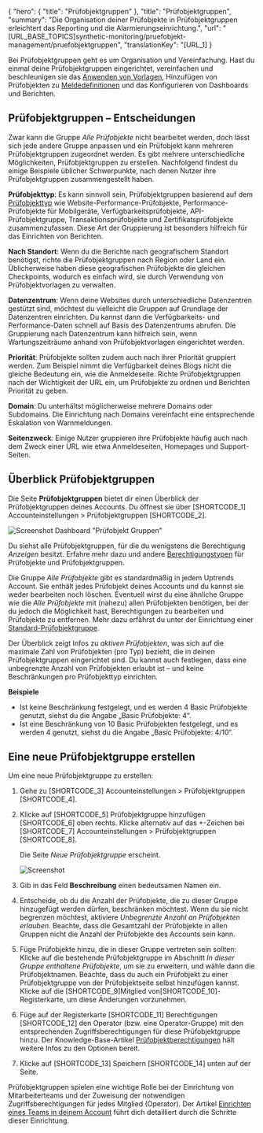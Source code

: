 ﻿{
  "hero": {
    "title": "Prüfobjektgruppen"
  },
  "title": "Prüfobjektgruppen",
  "summary": "Die Organisation deiner Prüfobjekte in Prüfobjektgruppen erleichtert das Reporting und die Alarmierungseinrichtung.",
  "url": "[URL_BASE_TOPICS]synthetic-monitoring/pruefobjekt-management/pruefobjektgruppen",
  "translationKey": "[URL_1]
}

Bei Prüfobjektgruppen geht es um Organisation und Vereinfachung. Hast du einmal deine Prüfobjektgruppen eingerichtet, vereinfachen und beschleunigen sie das [Anwenden von Vorlagen]([LINK_URL_1]), Hinzufügen von Prüfobjekten zu [Meldedefinitionen]([LINK_URL_2]) und das Konfigurieren von Dashboards und Berichten.

## Prüfobjektgruppen – Entscheidungen

Zwar kann die Gruppe *Alle Prüfobjekte* nicht bearbeitet werden, doch lässt sich jede andere Gruppe anpassen und ein Prüfobjekt kann mehreren Prüfobjektgruppen zugeordnet werden. Es gibt mehrere unterschiedliche Möglichkeiten, Prüfobjektgruppen zu erstellen. Nachfolgend findest du einige Beispiele üblicher Schwerpunkte, nach denen Nutzer ihre Prüfobjektgruppen zusammengestellt haben.

**Prüfobjekttyp**: Es kann sinnvoll sein, Prüfobjektgruppen basierend auf dem [Prüfobjekttyp]([LINK_URL_3]) wie Website-Performance-Prüfobjekte, Performance-Prüfobjekte für Mobilgeräte, Verfügbarkeitsprüfobjekte, API-Prüfobjektgruppe, Transaktionsprüfobjekte und Zertifikatsprüfobjekte zusammenzufassen. Diese Art der Gruppierung ist besonders hilfreich für das Einrichten von Berichten.

**Nach Standort**: Wenn du die Berichte nach geografischem Standort benötigst, richte die Prüfobjektgruppen nach Region oder Land ein. Üblicherweise haben diese geografischen Prüfobjekte die gleichen Checkpoints, wodurch es einfach wird, sie durch Verwendung von Prüfobjektvorlagen zu verwalten.

**Datenzentrum**: Wenn deine Websites durch unterschiedliche Datenzentren gestützt sind, möchtest du vielleicht die Gruppen auf Grundlage der Datenzentren einrichten. Du kannst dann die Verfügbarkeits- und Performance-Daten schnell auf Basis des Datenzentrums abrufen. Die Gruppierung nach Datenzentrum kann hilfreich sein, wenn Wartungszeiträume anhand von Prüfobjektvorlagen eingerichtet werden.

**Priorität**: Prüfobjekte sollten zudem auch nach ihrer Priorität gruppiert werden. Zum Beispiel nimmt die Verfügbarkeit deines Blogs nicht die gleiche Bedeutung ein, wie die Anmeldeseite. Richte Prüfobjektgruppen nach der Wichtigkeit der URL ein, um Prüfobjekte zu ordnen und Berichten Priorität zu geben.

**Domain**: Du unterhältst möglicherweise mehrere Domains oder Subdomains. Die Einrichtung nach Domains vereinfacht eine entsprechende Eskalation von Warnmeldungen.

**Seitenzweck**: Einige Nutzer gruppieren ihre Prüfobjekte häufig auch nach dem Zweck einer URL wie etwa Anmeldeseiten, Homepages und Support-Seiten.

## Überblick Prüfobjektgruppen

Die Seite **Prüfobjektgruppen** bietet dir einen Überblick der Prüfobjektgruppen deines Accounts. Du öffnest sie über [SHORTCODE_1] Accounteinstellungen > Prüfobjektgruppen [SHORTCODE_2].

![Screenshot Dashboard "Prüfobjekt Gruppen"]([LINK_URL_4])

Du siehst alle Prüfobjektgruppen, für die du wenigstens die Berechtigung *Anzeigen* besitzt. Erfahre mehr dazu und andere [Berechtigungstypen]([LINK_URL_5]) für Prüfobjekte und Prüfobjektgruppen.

Die Gruppe *Alle Prüfobjekte* gibt es standardmäßig in jedem Uptrends Account. Sie enthält jedes Prüfobjekt deines Accounts und du kannst sie weder bearbeiten noch löschen. Eventuell wirst du eine ähnliche Gruppe wie die *Alle Prüfobjekte* mit (nahezu) allen Prüfobjekten benötigen, bei der du jedoch die Möglichkeit hast, Berechtigungen zu bearbeiten und Prüfobjekte zu entfernen. Mehr dazu erfährst du unter der Einrichtung einer [Standard-Prüfobjektgruppe]([LINK_URL_6]).

Der Überblick zeigt Infos zu *aktiven Prüfobjekten*, was sich auf die maximale Zahl von Prüfobjekten (pro Typ) bezieht, die in deinen Prüfobjektgruppen eingerichtet sind. Du kannst auch festlegen, dass eine unbegrenzte Anzahl von Prüfobjekten erlaubt ist – und keine Beschränkungen pro Prüfobjekttyp einrichten.

**Beispiele**

- Ist keine Beschränkung festgelegt, und es werden 4 Basic Prüfobjekte genutzt, siehst du die Angabe „Basic Prüfobjekte: 4“.
- Ist eine Beschränkung von 10 Basic Prüfobjekten festgelegt, und es werden 4 genutzt, siehst du die Angabe „Basic Prüfobjekte: 4/10“.

## Eine neue Prüfobjektgruppe erstellen

Um eine neue Prüfobjektgruppe zu erstellen:

1. Gehe zu [SHORTCODE_3] Accounteinstellungen > Prüfobjektgruppen [SHORTCODE_4].
2. Klicke auf [SHORTCODE_5] Prüfobjektgruppe hinzufügen [SHORTCODE_6] oben rechts.
   Klicke alternativ auf das +-Zeichen bei [SHORTCODE_7] Accounteinstellungen > Prüfobjektgruppen [SHORTCODE_8].   

   Die Seite *Neue Prüfobjektgruppe* erscheint.

   ![Screenshot]([LINK_URL_7])

3. Gib in das Feld **Beschreibung** einen bedeutsamen Namen ein.
4. Entscheide, ob du die Anzahl der Prüfobjekte, die zu dieser Gruppe hinzugefügt werden dürfen, beschränken möchtest. Wenn du sie nicht begrenzen möchtest, aktiviere *Unbegrenzte Anzahl an Prüfobjekten erlauben*. Beachte, dass die Gesamtzahl der Prüfobjekte in allen Gruppen nicht die Anzahl der Prüfobjekte des Accounts sein kann.
5. Füge Prüfobjekte hinzu, die in dieser Gruppe vertreten sein sollten: Klicke auf die bestehende Prüfobjektgruppe im Abschnitt *In dieser Gruppe enthaltene Prüfobjekte*, um sie zu erweitern, und wähle dann die Prüfobjektnamen. Beachte, dass du auch ein Prüfobjekt zu einer Prüfobjektgruppe von der Prüfobjektseite selbst hinzufügen kannst. Klicke auf die [SHORTCODE_9]Mitglied von[SHORTCODE_10]-Registerkarte, um diese Änderungen vorzunehmen.
6. Füge auf der Registerkarte [SHORTCODE_11] Berechtigungen [SHORTCODE_12] den Operator (bzw. eine Operator-Gruppe) mit den entsprechenden Zugriffsberechtigungen für diese Prüfobjektgruppe hinzu. Der Knowledge-Base-Artikel [Prüfobjektberechtigungen]([LINK_URL_8]) hält weitere Infos zu den Optionen bereit.
7. Klicke auf [SHORTCODE_13] Speichern [SHORTCODE_14] unten auf der Seite.


Prüfobjektgruppen spielen eine wichtige Rolle bei der Einrichtung von Mitarbeiterteams und der Zuweisung der notwendigen Zugriffsberechtigungen für jedes Mitglied (Operator). Der Artikel [Einrichten eines Teams in deinem Account]([LINK_URL_9]) führt dich detailliert durch die Schritte dieser Einrichtung.
